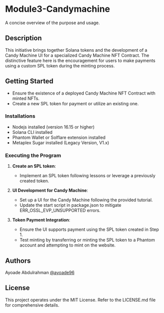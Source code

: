 # Module3-Candymachine

A concise overview of the purpose and usage.

## Description

This initiative brings together Solana tokens and the development of a Candy Machine UI for a specialized Candy Machine NFT Contract. The distinctive feature here is the encouragement for users to make payments using a custom SPL token during the minting process.

## Getting Started

- Ensure the existence of a deployed Candy Machine NFT Contract with minted NFTs.
- Create a new SPL token for payment or utilize an existing one.

### Installations

- Nodejs installed (version 16.15 or higher)
- Solana CLI installed
- Phantom Wallet or Solflare extension installed
- Metaplex Sugar installed (Legacy Version, V1.x)

### Executing the Program

1. **Create an SPL token**:

    - Implement an SPL token following lessons or leverage a previously created token.

2. **UI Development for Candy Machine**:

    - Set up a UI for the Candy Machine following the provided tutorial.
    - Update the start script in package.json to mitigate ERR_OSSL_EVP_UNSUPPORTED errors.

3. **Token Payment Integration**:

    - Ensure the UI supports payment using the SPL token created in Step 1.
    - Test minting by transferring or minting the SPL token to a Phantom account and attempting to mint on the website.

## Authors

Ayoade Abdulrahman 
[@ayoade96](https://twitter.com/psalmuel1st)

## License

This project operates under the MIT License. Refer to the LICENSE.md file for comprehensive details.

